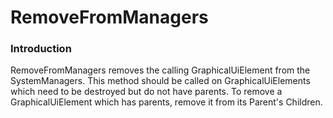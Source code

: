 # RemoveFromManagers

### Introduction

RemoveFromManagers removes the calling GraphicalUiElement from the SystemManagers. This method should be called on GraphicalUiElements which need to be destroyed but do not have parents. To remove a GraphicalUiElement which has parents, remove it from its Parent's Children.
